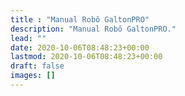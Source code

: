 ```yaml
---
title : "Manual Robô GaltonPRO"
description: "Manual Robô GaltonPRO."
lead: ""
date: 2020-10-06T08:48:23+00:00
lastmod: 2020-10-06T08:48:23+00:00
draft: false
images: []
---
```

